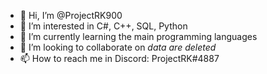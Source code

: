 - 👋 Hi, I’m @ProjectRK900
- 👀 I’m interested in С#, C++, SQL, Python
- 🌱 I’m currently learning the main programming languages
- 💞️ I’m looking to collaborate on *data are deleted*
- 📫 How to reach me in Discord: ProjectRK#4887

<!---
ProjectRK900/ProjectRK900 is a ✨ special ✨ repository because its `README.md` (this file) appears on your GitHub profile.
You can click the Preview link to take a look at your changes.
--->
